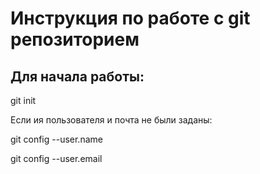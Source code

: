 # Инструкция по работе с git репозиторием

## Для начала работы:
git init

Если ия пользователя и почта не были заданы:

git config --user.name

git config --user.email